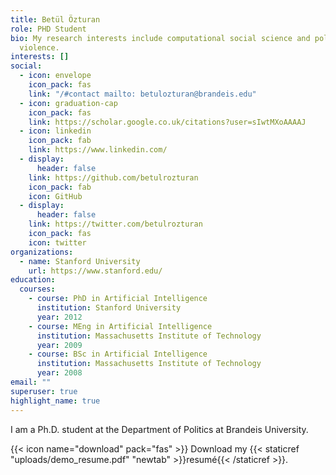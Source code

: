 ```yaml
---
title: Betül Özturan
role: PHD Student
bio: My research interests include computational social science and political
  violence.
interests: []
social:
  - icon: envelope
    icon_pack: fas
    link: "/#contact mailto: betulozturan@brandeis.edu"
  - icon: graduation-cap
    icon_pack: fas
    link: https://scholar.google.co.uk/citations?user=sIwtMXoAAAAJ
  - icon: linkedin
    icon_pack: fab
    link: https://www.linkedin.com/
  - display:
      header: false
    link: https://github.com/betulrozturan
    icon_pack: fab
    icon: GitHub
  - display:
      header: false
    link: https://twitter.com/betulrozturan
    icon_pack: fas
    icon: twitter
organizations:
  - name: Stanford University
    url: https://www.stanford.edu/
education:
  courses:
    - course: PhD in Artificial Intelligence
      institution: Stanford University
      year: 2012
    - course: MEng in Artificial Intelligence
      institution: Massachusetts Institute of Technology
      year: 2009
    - course: BSc in Artificial Intelligence
      institution: Massachusetts Institute of Technology
      year: 2008
email: ""
superuser: true
highlight_name: true
---
```

I am a Ph.D. student at the Department of Politics at Brandeis University. 

{{< icon name="download" pack="fas" >}} Download my {{< staticref "uploads/demo_resume.pdf" "newtab" >}}resumé{{< /staticref >}}.